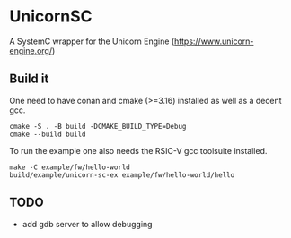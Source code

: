 # UnicornSC
A SystemC wrapper for the Unicorn Engine (https://www.unicorn-engine.org/)

## Build it

One need to have conan and cmake (>=3.16) installed as well as a decent gcc.

```
cmake -S . -B build -DCMAKE_BUILD_TYPE=Debug
cmake --build build 
```

To run the example one also needs the RSIC-V gcc toolsuite installed.

```
make -C example/fw/hello-world
build/example/unicorn-sc-ex example/fw/hello-world/hello
```

## TODO

* add gdb server to allow debugging
